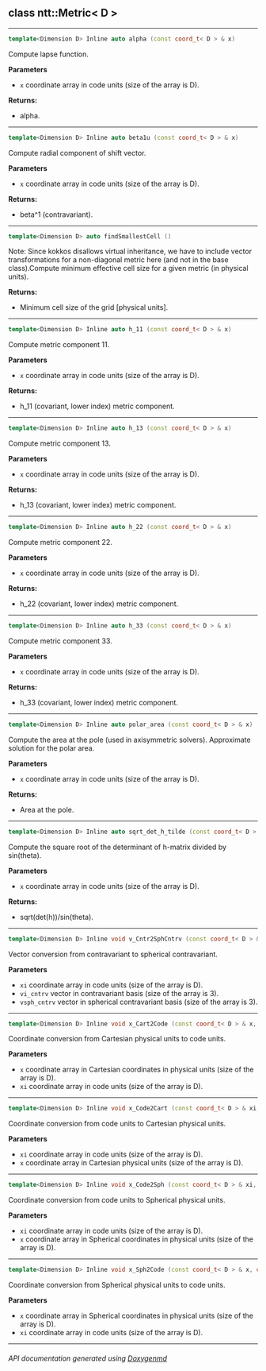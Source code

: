 ## class ntt::Metric< D >



---

```c++
template<Dimension D> Inline auto alpha (const coord_t< D > & x)
```
Compute lapse function.

**Parameters**
- `x` coordinate array in code units (size of the array is D). 

**Returns:**
- alpha. 

---

```c++
template<Dimension D> Inline auto beta1u (const coord_t< D > & x)
```
Compute radial component of shift vector.

**Parameters**
- `x` coordinate array in code units (size of the array is D). 

**Returns:**
- beta^1 (contravariant). 

---

```c++
template<Dimension D> auto findSmallestCell ()
```
Note:
Since kokkos disallows virtual inheritance, we have to include vector transformations for a non-diagonal metric here (and not in the base class).Compute minimum effective cell size for a given metric (in physical units). 

**Returns:**
- Minimum cell size of the grid [physical units]. 

---

```c++
template<Dimension D> Inline auto h_11 (const coord_t< D > & x)
```
Compute metric component 11.

**Parameters**
- `x` coordinate array in code units (size of the array is D). 

**Returns:**
- h_11 (covariant, lower index) metric component. 

---

```c++
template<Dimension D> Inline auto h_13 (const coord_t< D > & x)
```
Compute metric component 13.

**Parameters**
- `x` coordinate array in code units (size of the array is D). 

**Returns:**
- h_13 (covariant, lower index) metric component. 

---

```c++
template<Dimension D> Inline auto h_22 (const coord_t< D > & x)
```
Compute metric component 22.

**Parameters**
- `x` coordinate array in code units (size of the array is D). 

**Returns:**
- h_22 (covariant, lower index) metric component. 

---

```c++
template<Dimension D> Inline auto h_33 (const coord_t< D > & x)
```
Compute metric component 33.

**Parameters**
- `x` coordinate array in code units (size of the array is D). 

**Returns:**
- h_33 (covariant, lower index) metric component. 

---

```c++
template<Dimension D> Inline auto polar_area (const coord_t< D > & x)
```
Compute the area at the pole (used in axisymmetric solvers). Approximate solution for the polar area.

**Parameters**
- `x` coordinate array in code units (size of the array is D). 

**Returns:**
- Area at the pole. 

---

```c++
template<Dimension D> Inline auto sqrt_det_h_tilde (const coord_t< D > & x)
```
Compute the square root of the determinant of h-matrix divided by sin(theta).

**Parameters**
- `x` coordinate array in code units (size of the array is D). 

**Returns:**
- sqrt(det(h))/sin(theta). 

---

```c++
template<Dimension D> Inline void v_Cntr2SphCntrv (const coord_t< D > &, const vec_t< Dimension::THREE_D > & vi_cntrv, vec_t< Dimension::THREE_D > & vsph_cntrv)
```
Vector conversion from contravariant to spherical contravariant.

**Parameters**
- `xi` coordinate array in code units (size of the array is D). 
- `vi_cntrv` vector in contravariant basis (size of the array is 3). 
- `vsph_cntrv` vector in spherical contravariant basis (size of the array is 3). 

---

```c++
template<Dimension D> Inline void x_Cart2Code (const coord_t< D > & x, coord_t< D > & xi)
```
Coordinate conversion from Cartesian physical units to code units.

**Parameters**
- `x` coordinate array in Cartesian coordinates in physical units (size of the array is D). 
- `xi` coordinate array in code units (size of the array is D). 

---

```c++
template<Dimension D> Inline void x_Code2Cart (const coord_t< D > & xi, coord_t< D > & x)
```
Coordinate conversion from code units to Cartesian physical units.

**Parameters**
- `xi` coordinate array in code units (size of the array is D). 
- `x` coordinate array in Cartesian physical units (size of the array is D). 

---

```c++
template<Dimension D> Inline void x_Code2Sph (const coord_t< D > & xi, coord_t< D > & x)
```
Coordinate conversion from code units to Spherical physical units.

**Parameters**
- `xi` coordinate array in code units (size of the array is D). 
- `x` coordinate array in Spherical coordinates in physical units (size of the array is D). 

---

```c++
template<Dimension D> Inline void x_Sph2Code (const coord_t< D > & x, coord_t< D > & xi)
```
Coordinate conversion from Spherical physical units to code units.

**Parameters**
- `x` coordinate array in Spherical coordinates in physical units (size of the array is D). 
- `xi` coordinate array in code units (size of the array is D). 

---

###### API documentation generated using [Doxygenmd](https://github.com/d99kris/doxygenmd)

